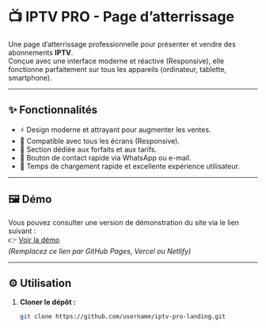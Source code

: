 # 📺 IPTV PRO - Page d’atterrissage

Une page d’atterrissage professionnelle pour présenter et vendre des abonnements **IPTV**.  
Conçue avec une interface moderne et réactive (Responsive), elle fonctionne parfaitement sur tous les appareils (ordinateur, tablette, smartphone).

---

## ✨ Fonctionnalités

- ⚡ Design moderne et attrayant pour augmenter les ventes.  
- 📱 Compatible avec tous les écrans (Responsive).  
- 🛒 Section dédiée aux forfaits et aux tarifs.  
- 💬 Bouton de contact rapide via WhatsApp ou e-mail.  
- 🚀 Temps de chargement rapide et excellente expérience utilisateur.  

---

## 🖼️ Démo

Vous pouvez consulter une version de démonstration du site via le lien suivant :  
👉 [Voir la démo](https://jo-tv.github.io/IPTV-PRO/)  
*(Remplacez ce lien par GitHub Pages, Vercel ou Netlify)*  

---

## ⚙️ Utilisation

1. **Cloner le dépôt :**
   ```bash
   git clone https://github.com/username/iptv-pro-landing.git